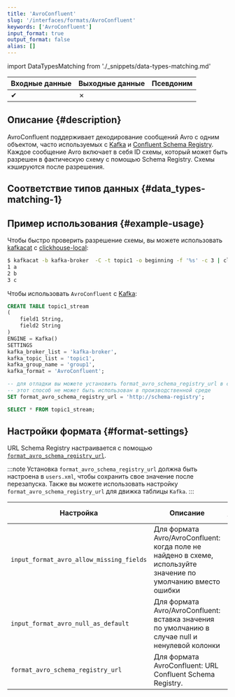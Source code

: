 ```yaml
---
title: 'AvroConfluent'
slug: '/interfaces/formats/AvroConfluent'
keywords: ['AvroConfluent']
input_format: true
output_format: false
alias: []
---
```


import DataTypesMatching from './_snippets/data-types-matching.md'

| Входные данные | Выходные данные | Псевдоним |
|-------|--------|-------|
| ✔     | ✗      |       |

## Описание {#description}

AvroConfluent поддерживает декодирование сообщений Avro с одним объектом, часто используемых с [Kafka](https://kafka.apache.org/) и [Confluent Schema Registry](https://docs.confluent.io/current/schema-registry/index.html).
Каждое сообщение Avro включает в себя ID схемы, который может быть разрешен в фактическую схему с помощью Schema Registry.
Схемы кэшируются после разрешения.

## Соответствие типов данных {#data_types-matching-1}

<DataTypesMatching/>

## Пример использования {#example-usage}

Чтобы быстро проверить разрешение схемы, вы можете использовать [kafkacat](https://github.com/edenhill/kafkacat) с [clickhouse-local](/operations/utilities/clickhouse-local.md):

```bash
$ kafkacat -b kafka-broker  -C -t topic1 -o beginning -f '%s' -c 3 | clickhouse-local   --input-format AvroConfluent --format_avro_schema_registry_url 'http://schema-registry' -S "field1 Int64, field2 String"  -q 'select *  from table'
1 a
2 b
3 c
```

Чтобы использовать `AvroConfluent` с [Kafka](/engines/table-engines/integrations/kafka.md):

```sql
CREATE TABLE topic1_stream
(
    field1 String,
    field2 String
)
ENGINE = Kafka()
SETTINGS
kafka_broker_list = 'kafka-broker',
kafka_topic_list = 'topic1',
kafka_group_name = 'group1',
kafka_format = 'AvroConfluent';

-- для отладки вы можете установить format_avro_schema_registry_url в сессию.
-- этот способ не может быть использован в производственной среде
SET format_avro_schema_registry_url = 'http://schema-registry';

SELECT * FROM topic1_stream;
```

## Настройки формата {#format-settings}

URL Schema Registry настраивается с помощью [`format_avro_schema_registry_url`](/operations/settings/settings-formats.md/#format_avro_schema_registry_url).

:::note
Установка `format_avro_schema_registry_url` должна быть настроена в `users.xml`, чтобы сохранить свое значение после перезапуска. Также вы можете использовать настройку `format_avro_schema_registry_url` для движка таблицы `Kafka`.
:::

| Настройка                                     | Описание                                                                                         | По умолчанию |
|---------------------------------------------|-----------------------------------------------------------------------------------------------------|---------|
| `input_format_avro_allow_missing_fields`    | Для формата Avro/AvroConfluent: когда поле не найдено в схеме, используйте значение по умолчанию вместо ошибки | `0`     |
| `input_format_avro_null_as_default`         | Для формата Avro/AvroConfluent: вставка значения по умолчанию в случае null и ненулевой колонки	    |   `0`   |
| `format_avro_schema_registry_url`           | Для формата AvroConfluent: URL Confluent Schema Registry.                                            |         |
